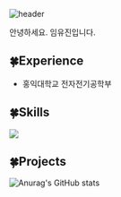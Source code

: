 ![header](https://capsule-render.vercel.app/api?type=venom&color=auto&height=150&section=header&text=Profile&fontSize=90&animation=fadeIn)

안녕하세요. 임유진입니다.

## 🍀Experience
- 홍익대학교 전자전기공학부

## 🍀Skills
<img src="https://img.shields.io/badge/Python-3776AB?logo=Python">

## 🍀Projects




![Anurag's GitHub stats](https://github-readme-stats.vercel.app/api?username=imewuzin&show_icons=true&theme=radical)
